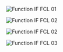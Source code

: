 ![Function IF FCL 01](../../../images/LTS_IF_3FCC_01.gif)

![Function IF FCL 02](../../../images/LTS_COLUMN_3FCC_01Z.gif)

![Function IF FCL 02](../../../images/LTS_IF_3FCC_02.gif)

![Function IF FCL 03](../../../images/LTS_IF_3FCC_03.gif)

